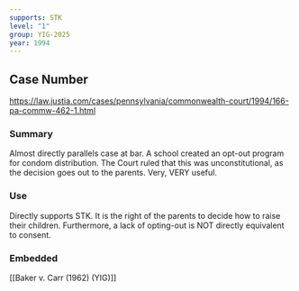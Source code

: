 ```yaml
---
supports: STK
level: "1"
group: YIG-2025
year: 1994
---
```

## Case Number

https://law.justia.com/cases/pennsylvania/commonwealth-court/1994/166-pa-commw-462-1.html

### Summary

Almost directly parallels case at bar. A school created an opt-out program for condom distribution. The Court ruled that this was unconstitutional, as the decision goes out to the parents. Very, VERY useful.

### Use

Directly supports STK. It is the right of the parents to decide how to raise their children. Furthermore, a lack of opting-out is NOT directly equivalent to consent.

### Embedded

[[Baker v. Carr (1962) (YIG)]]
